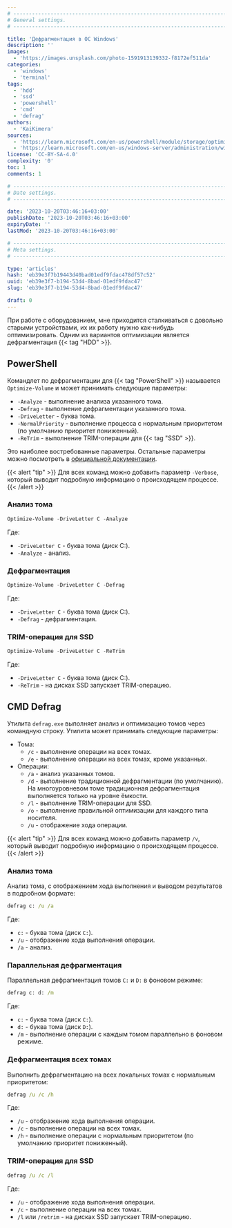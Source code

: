 ```yaml
---
# -------------------------------------------------------------------------------------------------------------------- #
# General settings.
# -------------------------------------------------------------------------------------------------------------------- #

title: 'Дефрагментация в ОС Windows'
description: ''
images:
  - 'https://images.unsplash.com/photo-1591913139332-f8172ef511da'
categories:
  - 'windows'
  - 'terminal'
tags:
  - 'hdd'
  - 'ssd'
  - 'powershell'
  - 'cmd'
  - 'defrag'
authors:
  - 'KaiKimera'
sources:
  - 'https://learn.microsoft.com/en-us/powershell/module/storage/optimize-volume'
  - 'https://learn.microsoft.com/en-us/windows-server/administration/windows-commands/defrag'
license: 'CC-BY-SA-4.0'
complexity: '0'
toc: 1
comments: 1

# -------------------------------------------------------------------------------------------------------------------- #
# Date settings.
# -------------------------------------------------------------------------------------------------------------------- #

date: '2023-10-20T03:46:16+03:00'
publishDate: '2023-10-20T03:46:16+03:00'
expiryDate: ''
lastMod: '2023-10-20T03:46:16+03:00'

# -------------------------------------------------------------------------------------------------------------------- #
# Meta settings.
# -------------------------------------------------------------------------------------------------------------------- #

type: 'articles'
hash: 'eb39e3f7b19443d40bad01edf9fdac478df57c52'
uuid: 'eb39e3f7-b194-53d4-8bad-01edf9fdac47'
slug: 'eb39e3f7-b194-53d4-8bad-01edf9fdac47'

draft: 0
---
```


При работе с оборудованием, мне приходится сталкиваться с довольно старыми устройствами, их их работу нужно как-нибудь оптимизировать. Одним из вариантов оптимизации является дефрагментация {{< tag "HDD" >}}.

<!--more-->

## PowerShell

Командлет по дефрагментации для {{< tag "PowerShell" >}} называется `Optimize-Volume` и может принимать следующие параметры: 

- `-Analyze` - выполнение анализа указанного тома.
- `-Defrag` - выполнение дефрагментации указанного тома.
- `-DriveLetter` - буква тома.
- `-NormalPriority` - выполнение процесса с нормальным приоритетом (по умолчанию приоритет пониженный).
- `-ReTrim` - выполнение TRIM-операции для {{< tag "SSD" >}}.

Это наиболее востребованные параметры. Остальные параметры можно посмотреть в [официальной документации](https://learn.microsoft.com/en-us/powershell/module/storage/optimize-volume).

{{< alert "tip" >}}
Для всех команд можно добавить параметр `-Verbose`, который выводит подробную информацию о происходящем процессе.
{{< /alert >}}

### Анализ тома

```powershell
Optimize-Volume -DriveLetter C -Analyze
```

Где:
- `-DriveLetter C` - буква тома (диск C:).
- `-Analyze` - анализ.

### Дефрагментация

```powershell
Optimize-Volume -DriveLetter C -Defrag
```

Где:
- `-DriveLetter C` - буква тома (диск C:).
- `-Defrag` - дефрагментация.


### TRIM-операция для SSD

```powershell
Optimize-Volume -DriveLetter C -ReTrim
```

Где:
- `-DriveLetter C` - буква тома (диск C:).
- `-ReTrim` - на дисках SSD запускает TRIM-операцию.

## CMD Defrag

Утилита `defrag.exe` выполняет анализ и оптимизацию томов через командную строку. Утилита может принимать следующие параметры:

- Тома:
  - `/c` - выполнение операции на всех томах.
  - `/e` - выполнение операции на всех томах, кроме указанных.
- Операции:
  - `/a` - анализ указанных томов.
  - `/d` - выполнение традиционной дефрагментации (по умолчанию). На многоуровневом томе традиционная дефрагментация выполняется только на уровне ёмкости.
  - `/l` - выполнение TRIM-операции для SSD.
  - `/o` - выполнение правильной оптимизации для каждого типа носителя.
  - `/u` - отображение хода операции.

{{< alert "tip" >}}
Для всех команд можно добавить параметр `/v`, который выводит подробную информацию о происходящем процессе.
{{< /alert >}}

### Анализ тома

Анализ тома, с отображением хода выполнения и выводом результатов в подробном формате:

```cmd
defrag c: /u /a
```

Где:
- `c:` - буква тома (диск `C:`).
- `/u` - отображение хода выполнения операции.
- `/a` - анализ.

### Параллельная дефрагментация

Параллельная дефрагментация томов `C:` и `D:` в фоновом режиме:

```cmd
defrag c: d: /m
```

Где:
- `c:` - буква тома (диск `C:`).
- `d:` - буква тома (диск `D:`).
- `/m` - выполнение операции с каждым томом параллельно в фоновом режиме.

### Дефрагментация всех томах

Выполнить дефрагментацию на всех локальных томах с нормальным приоритетом:

```cmd
defrag /u /c /h
```

Где:
- `/u` - отображение хода выполнения операции.
- `/c` - выполнение операции на всех томах.
- `/h` - выполнение операции с нормальным приоритетом (по умолчанию приоритет пониженный).

### TRIM-операция для SSD

```cmd
defrag /u /c /l
```

Где:
- `/u` - отображение хода выполнения операции.
- `/c` - выполнение операции на всех томах.
- `/l` или `/retrim` - на дисках SSD запускает TRIM-операцию.
